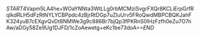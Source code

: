 $START$4Vapm5LA4he+WOaYNNta3WtLLg0rbMCMziSvgrFXQr8KCLiErpGrfRqIkdRLH5dFzRtNYLYCBPpdc4zBjrRtDGp7uZluUrv5FRoQwdMBPCBQKJahFK324yuB7cEXgvQvDt8NMWe3g9c886Br7bjQp3fPKRnS0lHzFzfh0eZu7O7nAw/aDGy58Ze9Ug1DJFD/1cZoAewetg+eKc1be73doA==$END$